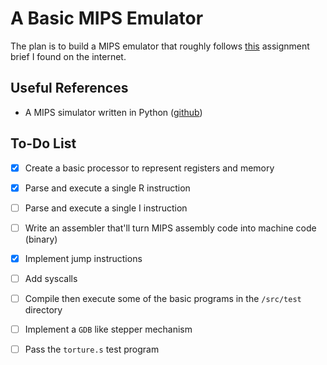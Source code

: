 A Basic MIPS Emulator
=====================

The plan is to build a MIPS emulator that roughly follows [this][1] assignment
brief I found on the internet.


Useful References
-----------------

- A MIPS simulator written in Python ([github][2])


To-Do List
----------

- [x] Create a basic processor to represent registers and memory
- [x] Parse and execute a single R instruction
- [ ] Parse and execute a single I instruction
- [ ] Write an assembler that'll turn MIPS assembly code into machine code
      (binary)
- [x] Implement jump instructions
- [ ] Add syscalls
- [ ] Compile then execute some of the basic programs in the `/src/test`
      directory
- [ ] Implement a `GDB` like stepper mechanism
- [ ] Pass the `torture.s` test program


[1]: http://web.stanford.edu/class/ee182/Projects/PA2/pa2.html
[2]: https://github.com/maguire/MIPS-Simulator
